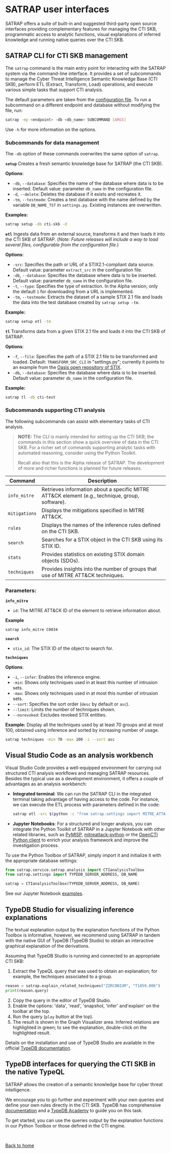 # SATRAP user interfaces

SATRAP offers a suite of built-in and suggested third-party open source interfaces providing complementary features for managing the CTI SKB, programmatic access to analytic functions, visual explanations of inferred knowledge and running native queries over the CTI SKB.

## SATRAP CLI for CTI SKB management

The `satrap` command is the main entry point for interacting with the SATRAP system via the command-line interface. It provides a set of subcommands to manage the Cyber Threat Intelligence Semantic Knowledge Base (CTI SKB), perform ETL (Extract, Transform, Load) operations, and execute various simple tasks that support CTI analysis.

The default parameters are taken from the [configuration file](/docs/manual/setup.md).
To run a subcommand on a different endpoint and database without modifying the file, run:
```sh
satrap -ep <endpoint> -db <db_name> SUBCOMMAND [ARGS]
```
Use `-h` for more information on the options.

### Subcommands for data management
The `-db` option of these commands overwrites the same option of `satrap`.

**`setup`** 
Creates a fresh semantic knowledge base for SATRAP (the CTI SKB).

**Options**:
  - `-db`, `--database`: Specifies the name of the database where data is to be inserted. Default value: parameter `db_name` in the configuration file.
  - `-d`, `--delete`: Deletes the database if it exists and recreates it.
  - `-tm`, `--testmode`: Creates a test database with the name defined by the variable `DB_NAME_TST` in `settings.py`. Existing instances are overwritten.

**Examples:**
```sh
satrap setup -db cti-skb -d
```

**`etl`**
Ingests data from an external source, transforms it and then loads it into the CTI SKB of SATRAP. (_Note: Future releases will include a way to load several files, configurable from the configuration file._)

**Options**:
  - `-src`: Specifies the path or URL of a STIX2.1-compliant data source.
  Default value: parameter `extract_src` in the configuration file.
  - `-db`, `--database`: Specifies the database where data is to be inserted. Default value: parameter `db_name` in the configuration file.
  - `-t`, `--type`: Specifies the type of extraction. In the Alpha version, only the default `1` for downloading from a URL is implemented.
  - `-tm`, `--testmode`: Extracts the dataset of a sample STIX 2.1 file and loads the data into the test database created by `satrap setup -tm`.

**Example:**
```sh
satrap setup etl -tm
```

**`tl`**
Transforms data from a given STIX 2.1 file and loads it into the CTI SKB of SATRAP.

**Options**:
  - `-f`, `--file`: Specifies the path of a STIX 2.1 file to be transformed and loaded. Default: `TRANSFORM_SRC_CLI` in "settings.py"; currently it points to an example from the [Oasis open repository of STIX](https://github.com/oasis-open/cti-stix2-json-schemas/tree/master/examples).
  - `-db`, `--database`: Specifies the database where data is to be inserted. Default value: parameter `db_name` in the configuration file.

**Example:**
```sh
satrap tl -db cti-test
```

### Subcommands supporting CTI analysis
The following subcommands can assist with elementary tasks of CTI analysis.

> **NOTE:** The CLI is mainly intended for setting up the CTI SKB; the commands in this section show a quick overview of data in the CTI SKB. For a richer set of commands supporting analytic tasks with automated reasoning, consider using the Python Toolkit.
>
> Recall also that this is the Alpha release of SATRAP. The development of more and richer functions is planned for future releases.


| Command       |Description                                                       |
|---------------|------------------------------------------------------------------|
| `info_mitre`  | Retrieves information about a specific MITRE ATT&CK element (e.g., technique, group, software).  | 
| `mitigations` | Displays the mitigations specified in MITRE ATT&CK.              |
| `rules`       | Displays the names of the inference rules defined on the CTI SKB.|
| `search`      | Searches for a STIX object in the CTI SKB using its STIX ID.     |
| `stats`       | Provides statistics on existing STIX domain objects (SDOs).      |
| `techniques`  | Provides insights into the number of groups that use of MITRE ATT&CK techniques.  |

### Parameters:

 **`info_mitre`** 
  - `id`: The MITRE ATT&CK ID of the element to retrieve information about.

**Example**
```sh
satrap info_mitre C0034
```

**`search`**
  - `stix_id`: The STIX ID of the object to search for.

**`techniques`** 

**Options**:
- `-i`, `--infer`: Enables the inference engine.
- `-min`: Shows only techniques used in at least this number of intrusion sets.
- `-max`: Shows only techniques used in at most this number of intrusion sets.
- `--sort`: Specifies the sort order (`desc` by default or `asc`).
- `--limit`: Limits the number of techniques shown.
- `--norevoked`: Excludes revoked STIX entities.

**Example:**
Display all the techniques used by at least 70 groups and at most 100, obtained using inference and sorted by increasing number of usage.
```sh
satrap techniques -min 70 -max 100 -i --sort asc
```


## Visual Studio Code as an analysis workbench

Visual Studio Code provides a well-equipped environment for carrying out structured CTI analysis workflows and managing SATRAP resources. Besides the typical use as a development environment, it offers a couple of advantages as an analysis workbench:

- **Integrated terminal**: We can run the SATRAP CLI in the integrated terminal taking advantage of having access to the code. For instance, we can execute the ETL process with parameters defined in the code:

    ```sh
    satrap etl -src $(python -c "from satrap.settings import MITRE_ATTACK_ICS; print(MITRE_ATTACK_ICS)")
    ```

- **Jupyter Notebooks**: For a structured and longer analysis, you can integrate the Python Toolkit of SATRAP in a Jupyter Notebook with other related libraries, such as [PyMISP](https://github.com/MISP/PyMISP), [mitreattack-python](https://github.com/mitre-attack/mitreattack-python) or the [OpenCTI Python client](https://github.com/OpenCTI-Platform/client-python) to enrich your analysis framework and improve the investigation process.

To use the Python Toolbox of SATRAP, simply import it and initialize it with the appropriate database settings:

```py
from satrap.service.satrap_analysis import CTIanalysisToolbox
from satrap.settings import TYPEDB_SERVER_ADDRESS, DB_NAME

satrap = CTIanalysisToolbox(TYPEDB_SERVER_ADDRESS, DB_NAME)
```

See our Jupyter Notebook [examples](./playbooks.md).

## TypeDB Studio for visualizing inference explanations

The textual explanation output by the explanation functions of the Python Toolbox is informative, however, we recommend using SATRAP in tandem with the native GUI of TypeDB (TypeDB Studio) to obtain an interactive graphical explanation of the derivations.


Assuming that TypeDB Studio is running and connected to an appropriate CTI SKB:

1. Extract the TypeQL query that was used to obtain an explanation; for example, the techniques associated to a group.
```py
reason = satrap.explain_related_techniques("ZIRCONIUM", "T1059.006")
print(reason.query)
```
2. Copy the query in the editor of TypeDB Studio.
3. Enable the options: 'data', 'read', 'snapshot, 'infer' and'explain' on the toolbar at the top.
4. Run the query (`play` button at the top).
5. The result is shown in the Graph Visualizer area. Inferred relations are highlighted in green; to see the explanation, double-click on the highlighted result.

Details on the installation and use of TypeDB Studio are available in the official [TypeDB documentation](https://typedb.com/docs/manual/2.x/studio#_inference).

## TypeDB interfaces for querying the CTI SKB in the native TypeQL

SATRAP allows the creation of a semantic knowledge base for cyber threat intelligence.

We encourage you to go further and experiment with your own queries and define your own rules directly in the CTI SKB. TypeDB has comprehensive [documentation](https://typedb.com/docs/home/2.x/) and a [TypeDB Academy](https://typedb.com/docs/academy/2.x/) to guide you on this task.

To get started, you can use the queries output by the explanation functions in our Python Toolbox or those defined in the CTI engine.

<br/>

[Back to home](/docs/manual/index.md)